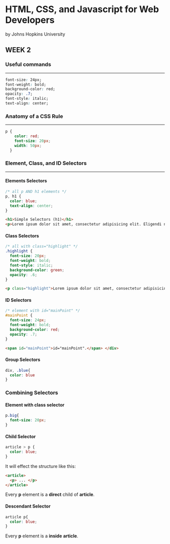 # HTML, CSS, and Javascript for Web Developers

by Johns Hopkins University

## WEEK 2

### Useful commands

---

```css
font-size: 24px;
font-weight: bold;
background-color: red;
opacity: .7;
font-style: italic;
text-align: center;
```

### Anatomy of a CSS Rule

---

```css
p {
    color: red;
    font-size: 20px;
    width: 50px;
  }
```

### Element, Class, and ID Selectors

---

#### Elements Selectors

```css
/* all p AND h1 elements */
p, h1 {
  color: blue;
  text-align: center;
}
```

```html
<h1>Simple Selectors (h1)</h1>
<p>Lorem ipsum dolor sit amet, consectetur adipisicing elit. Eligendi nemo ipsum dolores vel modi magnam veniam alias at nam. Voluptatem officiis dolor dolorem aspernatur dolorum modi ipsa, nobis animi aut!</p>
```

#### Class Selectors

```css
/* all with class="highlight" */
.highlight {
  font-size: 20px;
  font-weight: bold;
  font-style: italic;
  background-color: green;
  opacity: .6;
}
```

```html
<p class="highlight">Lorem ipsum dolor sit amet, consectetur adipisicing elit. Possimus amet alias est? Nobis cum quasi at soluta odit, maiores quaerat dolores expedita ex nemo ea repellendus dolorem sed maxime quos?</p>
```

#### ID Selectors

```css
/* element with id="mainPoint" */
#mainPoint {
  font-size: 24px;
  font-weight: bold;
  background-color: red;
  opacity: .7;
}
```

```html
<span id="mainPoint">id="mainPoint".</span> </div>
```

#### Group Selectors

```css
div, .blue{
  color: blue
}
```

### Combining Selectors

#### Element with class selector

```css
p.big{
  font-size: 20px;
}
```

#### Child Selector

```css
article > p {
  color: blue;
}
```

It will effect the structure like this:

```html
<article>
  <p> ... </p>
</article>  
```

Every **p** element is a **direct** child of **article**.

#### Descendant Selector

```css
article p{
  color: blue;
}
```

Every **p** element is a **inside** **article**.

